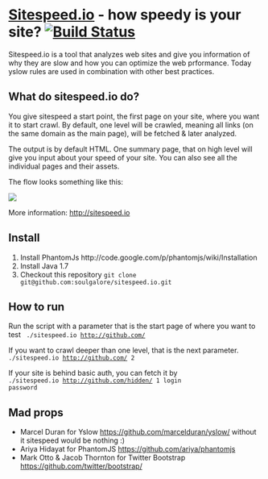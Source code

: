 <a href="http://sitespeed.io" target="_blank">Sitespeed.io</a> - how speedy is your site? [![Build Status](https://secure.travis-ci.org/soulgalore/sitespeed.io.png?branch=master)](http://travis-ci.org/soulgalore/sitespeed.io)
=============


Sitespeed.io is a tool that analyzes web sites and give you information of why they are slow and how you can optimize the web prformance. Today yslow rules are used in combination with other best practices. 

What do sitespeed.io do?   
-------
You give sitespeed a start point, the first page on your site, where you want it to start crawl. By default, one level will be crawled, meaning all links (on the same domain as the main page), will be fetched & later analyzed. 

The output is by default HTML. One summary page, that on high level will give you input about your speed of your site. You can also see all the individual pages and their assets.

The flow looks something like this:

<img src="http://sitespeed.io/img/sitespeed.io-workflow.png">

More information: <a href="http://sitespeed.io">http://sitespeed.io</a>

Install
-------
<ol>
<li>Install PhantomJs http://code.google.com/p/phantomjs/wiki/Installation</li>
<li>Install Java 1.7</li>
<li>Checkout this repository <code>git clone git@github.com:soulgalore/sitespeed.io.git</code></li>
</ol>

How to run
-------
Run the script with a parameter that is the start page of where you want to test
<code>
./sitespeed.io http://github.com/
</code>

If you want to crawl deeper than one level, that is the next parameter.
<code>
./sitespeed.io http://github.com/ 2
</code>

If your site is behind basic auth, you can fetch it by
<code>
./sitespeed.io http://github.com/hidden/ 1 login password
</code>

Mad props
-------
* Marcel Duran for Yslow https://github.com/marcelduran/yslow/  without it sitespeed would be nothing :)
* Ariya Hidayat for PhantomJS https://github.com/ariya/phantomjs
* Mark Otto & Jacob Thornton for Twitter Bootstrap https://github.com/twitter/bootstrap/